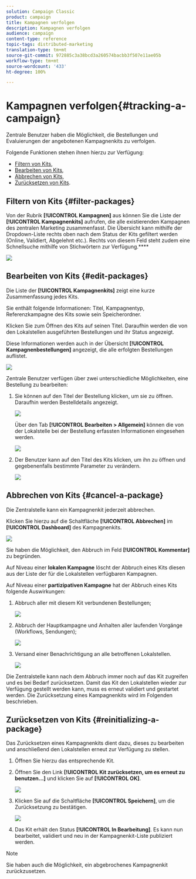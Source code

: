 ```yaml
---
solution: Campaign Classic
product: campaign
title: Kampagnen verfolgen
description: Kampagnen verfolgen
audience: campaign
content-type: reference
topic-tags: distributed-marketing
translation-type: tm+mt
source-git-commit: 972885c3a38bcd3a260574bacbb3f507e11ae05b
workflow-type: tm+mt
source-wordcount: '433'
ht-degree: 100%

---
```



# Kampagnen verfolgen{#tracking-a-campaign}

Zentrale Benutzer haben die Möglichkeit, die Bestellungen und Evaluierungen der angebotenen Kampagnenkits zu verfolgen.

Folgende Funktionen stehen ihnen hierzu zur Verfügung:

* [Filtern von Kits](#filter-packages),
* [Bearbeiten von Kits](#edit-packages),
* [Abbrechen von Kits](#cancel-a-package),
* [Zurücksetzen von Kits](#reinitializing-a-package).

## Filtern von Kits {#filter-packages}

Von der Rubrik **[!UICONTROL Kampagnen]** aus können Sie die Liste der **[!UICONTROL Kampagnenkits]** aufrufen, die alle existierenden Kampagnen des zentralen Marketing zusammenfasst. Die Übersicht kann mithilfe der Dropdown-Liste rechts oben nach dem Status der Kits gefiltert werden (Online, Validiert, Abgelehnt etc.). Rechts von diesem Feld steht zudem eine Schnellsuche mithilfe von Stichwörtern zur Verfügung.****

![](assets/mkg_dist_catalog_filter.png)

## Bearbeiten von Kits {#edit-packages}

Die Liste der **[!UICONTROL Kampagnenkits]** zeigt eine kurze Zusammenfassung jedes Kits.

Sie enthält folgende Informationen: Titel, Kampagnentyp, Referenzkampagne des Kits sowie sein Speicherordner.

Klicken Sie zum Öffnen des Kits auf seinen Titel. Daraufhin werden die von den Lokalstellen ausgeführten Bestellungen und ihr Status angezeigt.

Diese Informationen werden auch in der Übersicht **[!UICONTROL Kampagnenbestellungen]** angezeigt, die alle erfolgten Bestellungen auflistet.

![](assets/mkg_dist_catalog_op_command_details.png)

Zentrale Benutzer verfügen über zwei unterschiedliche Möglichkeiten, eine Bestellung zu bearbeiten:

1. Sie können auf den Titel der Bestellung klicken, um sie zu öffnen. Daraufhin werden Bestelldetails angezeigt.

   ![](assets/mkg_dist_catalog_op_command_edit1.png)

   Über den Tab **[!UICONTROL Bearbeiten > Allgemein]** können die von der Lokalstelle bei der Bestellung erfassten Informationen eingesehen werden.

   ![](assets/mkg_dist_catalog_op_command_edit1a.png)

1. Der Benutzer kann auf den Titel des Kits klicken, um ihn zu öffnen und gegebenenfalls bestimmte Parameter zu verändern.

   ![](assets/mkg_dist_catalog_op_command_edit2.png)

## Abbrechen von Kits {#cancel-a-package}

Die Zentralstelle kann ein Kampagnenkit jederzeit abbrechen.

Klicken Sie hierzu auf die Schaltfläche **[!UICONTROL Abbrechen]** im **[!UICONTROL Dashboard]** des Kampagnenkits.

![](assets/mkg_dist_cancel_op_from_dashboard.png)

Sie haben die Möglichkeit, den Abbruch im Feld **[!UICONTROL Kommentar]** zu begründen.

Auf Niveau einer **lokalen Kampagne** löscht der Abbruch eines Kits diesen aus der Liste der für die Lokalstellen verfügbaren Kampagnen.

Auf Niveau einer **partizipativen Kampagne** hat der Abbruch eines Kits folgende Auswirkungen:

1. Abbruch aller mit diesem Kit verbundenen Bestellungen;

   ![](assets/mkg_dist_mutual_op_cancelled.png)

1. Abbruch der Hauptkampagne und Anhalten aller laufenden Vorgänge (Workflows, Sendungen);

   ![](assets/mkg_dist_mutual_op_cancelled1.png)

1. Versand einer Benachrichtigung an alle betroffenen Lokalstellen.

   ![](assets/mkg_dist_mutual_op_cancelled2.png)

Die Zentralstelle kann nach dem Abbruch immer noch auf das Kit zugreifen und es bei Bedarf zurücksetzen. Damit das Kit den Lokalstellen wieder zur Verfügung gestellt werden kann, muss es erneut validiert und gestartet werden. Die Zurücksetzung eines Kampagnenkits wird im Folgenden beschrieben.

## Zurücksetzen von Kits {#reinitializing-a-package}

Das Zurücksetzen eines Kampagnenkits dient dazu, dieses zu bearbeiten und anschließend den Lokalstellen erneut zur Verfügung zu stellen.

1. Öffnen Sie hierzu das entsprechende Kit.
1. Öffnen Sie den Link **[!UICONTROL Kit zurücksetzen, um es erneut zu benutzen...]** und klicken Sie auf **[!UICONTROL OK]**.

   ![](assets/mkg_dist_mutual_op_reinit.png)

1. Klicken Sie auf die Schaltfläche **[!UICONTROL Speichern]**, um die Zurücksetzung zu bestätigen.

   ![](assets/mkg_dist_mutual_op_reinit2.png)

1. Das Kit erhält den Status **[!UICONTROL In Bearbeitung]**. Es kann nun bearbeitet, validiert und neu in der Kampagnenkit-Liste publiziert werden.

>[!NOTE]
>
>Sie haben auch die Möglichkeit, ein abgebrochenes Kampagnenkit zurückzusetzen.

